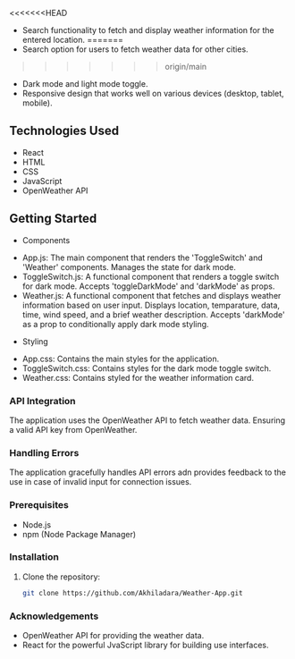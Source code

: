 <<<<<<<HEAD
- Search functionality to fetch and display weather information for the entered location.
=======
- Search option for users to fetch weather data for other cities.
>>>>>>> origin/main

- Dark mode and light mode toggle.
- Responsive design that works well on various devices (desktop, tablet, mobile).

## Technologies Used

- React
- HTML
- CSS
- JavaScript
- OpenWeather API

## Getting Started

* Components 
- App.js: The main component that renders the 'ToggleSwitch' and 'Weather' components. Manages the state for dark mode.
- ToggleSwitch.js: A functional component that renders a toggle switch for dark mode. Accepts 'toggleDarkMode' and 'darkMode' as props.
- Weather.js: A functional component that fetches and displays weather information based on user input. Displays location, temparature, data, time, wind speed, and a brief weather description. Accepts 'darkMode' as a prop to conditionally apply dark mode styling.

* Styling
- App.css: Contains the main styles for the application.
- ToggleSwitch.css: Contains styles for the dark mode toggle switch.
- Weather.css: Contains styled for the weather information card.

### API Integration

The application uses the OpenWeather API to fetch weather data. Ensuring a valid API key from OpenWeather.

### Handling Errors

The application gracefully handles API errors adn provides feedback to the use in case of invalid input for connection issues.

### Prerequisites

- Node.js
- npm (Node Package Manager)

### Installation

1. Clone the repository:
   ```bash
   git clone https://github.com/Akhiladara/Weather-App.git


### Acknowledgements
- OpenWeather API for providing the weather data.
- React for the powerful JvaScript library for building use interfaces.
